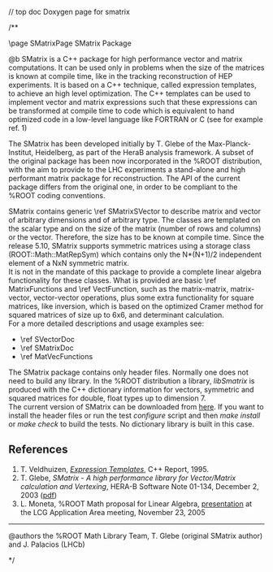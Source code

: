 // top doc Doxygen page  for smatrix

/**

\page SMatrixPage SMatrix Package


@b SMatrix is a C++ package for high performance vector and matrix computations. It can be used only in problems when the size of the matrices is known at compile time, like in the tracking reconstruction of HEP experiments. It is based on a C++ technique, called expression templates, to achieve an high level optimization. The C++ templates can be used to implement vector and matrix expressions such that these expressions can be transformed at compile time to code which is equivalent to hand optimized code in a low-level language like FORTRAN or C (see for example ref. 1)

The SMatrix has been developed initially by T. Glebe of the Max-Planck-Institut, Heidelberg, as part of the HeraB analysis framework. A subset of the original package has been now incorporated in the %ROOT distribution, with the aim to provide to the LHC experiments a stand-alone and high performant matrix package for reconstruction. The API of the current package differs from the original one, in order to be compliant to the %ROOT coding conventions.

SMatrix contains generic \ref SMatrixSVector to describe matrix and vector of arbitrary dimensions and of arbitrary type. The classes are templated on the scalar type and on the size of the matrix (number of rows and columns) or the vector. Therefore, the size has to be known at compile time. Since the release 5.10, SMatrix supports symmetric matrices using a storage class (ROOT::Math::MatRepSym) which contains only the N*(N+1)/2 independent element of a NxN symmetric matrix.   
It is not in the mandate of this package to provide a complete linear algebra functionality for these classes. What is provided are basic \ref MatrixFunctions and \ref VectFunction, such as the matrix-matrix, matrix-vector, vector-vector operations, plus some extra functionality for square matrices, like inversion, which is based on the optimized Cramer method for squared matrices of size up to 6x6, and determinant calculation.   
For a more detailed descriptions and usage examples see:

*   \ref SVectorDoc
*   \ref SMatrixDoc
*   \ref MatVecFunctions

The SMatrix package contains only header files. Normally one does not need to build any library. In the %ROOT distribution a library, _libSmatrix_ is produced with the C++ dictionary information for vectors, symmetric and squared matrices for double, float types up to dimension 7.   
The current version of SMatrix can be downloaded from [here](../SMatrix.tar.gz). If you want to install the header files or run the test _configure_ script and then _make install_ or _make check_ to build the tests. No dictionary library is built in this case.  

## References

1.  T. Veldhuizen, [_Expression Templates_](http://osl.iu.edu/~tveldhui/papers/Expression-Templates/exprtmpl.html), C++ Report, 1995.
2.  T. Glebe, _SMatrix - A high performance library for Vector/Matrix calculation and Vertexing_, HERA-B Software Note 01-134, December 2, 2003 ([pdf](http://seal.web.cern.ch/seal/documents/mathlib/smatrix_herab.pdf))
3.  L. Moneta, %ROOT Math proposal for Linear Algebra, [presentation](http://seal.cern.ch/documents/mathlib/aa_matrix_nov05.pdf) at the LCG Application Area meeting, November 23, 2005

* * *



@authors the %ROOT Math Library Team, T. Glebe (original SMatrix author) and J. Palacios (LHCb)

*/
